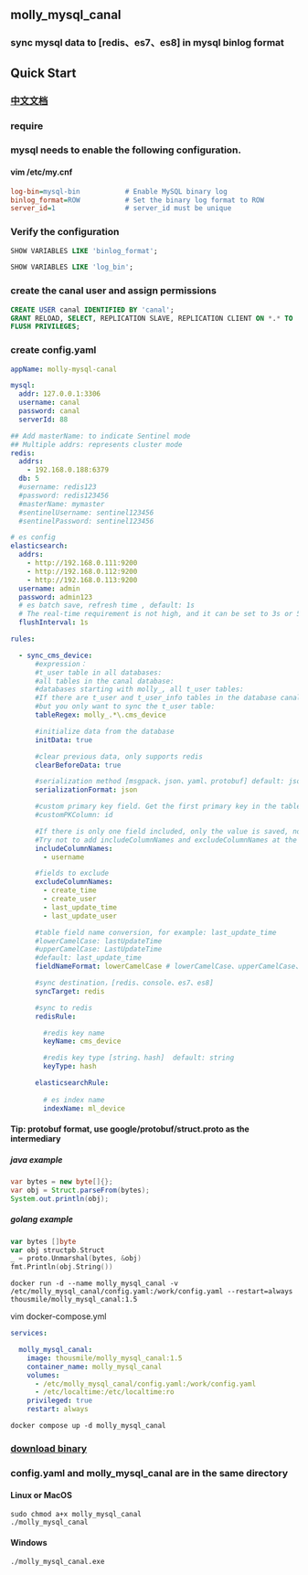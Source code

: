 ## molly_mysql_canal

### sync mysql data to [redis、es7、es8] in mysql binlog format

## Quick Start

### [中文文档](README.zh-cn.md)

### require

### mysql needs to enable the following configuration.
#### vim /etc/my.cnf
```ini
log-bin=mysql-bin           # Enable MySQL binary log
binlog_format=ROW           # Set the binary log format to ROW
server_id=1                 # server_id must be unique
```

### Verify the configuration
```sql
SHOW VARIABLES LIKE 'binlog_format';

SHOW VARIABLES LIKE 'log_bin';
```

### create the canal user and assign permissions
```sql
CREATE USER canal IDENTIFIED BY 'canal';
GRANT RELOAD, SELECT, REPLICATION SLAVE, REPLICATION CLIENT ON *.* TO 'canal'@'%';
FLUSH PRIVILEGES;
```

### create config.yaml 
```yaml
appName: molly-mysql-canal

mysql:
  addr: 127.0.0.1:3306
  username: canal
  password: canal
  serverId: 88

## Add masterName: to indicate Sentinel mode
## Multiple addrs: represents cluster mode
redis:
  addrs:
    - 192.168.0.188:6379
  db: 5
  #username: redis123
  #password: redis123456
  #masterName: mymaster
  #sentinelUsername: sentinel123456
  #sentinelPassword: sentinel123456

# es config
elasticsearch:
  addrs:
    - http://192.168.0.111:9200
    - http://192.168.0.112:9200
    - http://192.168.0.113:9200
  username: admin
  password: admin123
  # es batch save, refresh time , default: 1s 
  # The real-time requirement is not high, and it can be set to 3s or 5s
  flushInterval: 1s

rules:

  - sync_cms_device:
      #expression： 
      #t_user table in all databases:                                           .*\.t_user
      #all tables in the canal database:                                        canal\..*
      #databases starting with molly_, all t_user tables:                       molly_.*\.t_user
      #If there are t_user and t_user_info tables in the database canal, 
      #but you only want to sync the t_user table:                              canal.t_user\b
      tableRegex: molly_.*\.cms_device

      #initialize data from the database
      initData: true

      #clear previous data, only supports redis
      clearBeforeData: true

      #serialization method [msgpack、json、yaml、protobuf] default: json
      serializationFormat: json

      #custom primary key field. Get the first primary key in the table by default.
      #customPKColumn: id

      #If there is only one field included, only the value is saved, not the field. 
      #Try not to add includeColumnNames and excludeColumnNames at the same time.
      includeColumnNames:
        - username

      #fields to exclude
      excludeColumnNames:
        - create_time
        - create_user
        - last_update_time
        - last_update_user

      #table field name conversion, for example: last_update_time
      #lowerCamelCase: lastUpdateTime
      #upperCamelCase: LastUpdateTime
      #default: last_update_time
      fieldNameFormat: lowerCamelCase # lowerCamelCase、upperCamelCase、default

      #sync destination，[redis、console、es7、es8]
      syncTarget: redis

      #sync to redis
      redisRule:

        #redis key name
        keyName: cms_device

        #redis key type [string、hash]  default: string
        keyType: hash

      elasticsearchRule:
        
        # es index name
        indexName: ml_device

```

#### Tip: protobuf format, use google/protobuf/struct.proto as the intermediary
##### java example
```java
var bytes = new byte[]{};
var obj = Struct.parseFrom(bytes);
System.out.println(obj);
```

##### golang example
```go
var bytes []byte
var obj structpb.Struct
_ = proto.Unmarshal(bytes, &obj)
fmt.Println(obj.String())
```

```shell
docker run -d --name molly_mysql_canal -v /etc/molly_mysql_canal/config.yaml:/work/config.yaml --restart=always thousmile/molly_mysql_canal:1.5
```

vim docker-compose.yml

```yaml
services:

  molly_mysql_canal:
    image: thousmile/molly_mysql_canal:1.5
    container_name: molly_mysql_canal
    volumes:
      - /etc/molly_mysql_canal/config.yaml:/work/config.yaml
      - /etc/localtime:/etc/localtime:ro
    privileged: true
    restart: always

```

```shell
docker compose up -d molly_mysql_canal
```

### [download binary](https://github.com/thousmile/molly_mysql_canal/releases)
### config.yaml and molly_mysql_canal are in the same directory

#### Linux or MacOS
```shell
sudo chmod a+x molly_mysql_canal
./molly_mysql_canal 
```

#### Windows
```shell
./molly_mysql_canal.exe
```
